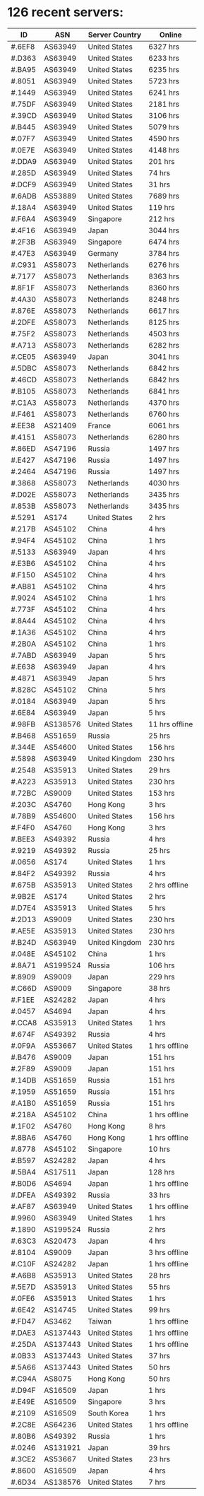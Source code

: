 # 126 recent servers:

| ID | ASN | Server Country | Online |
| ------ | ------ | ------ | ------ |
| #.6EF8 | AS63949 | United States | 6327 hrs |
| #.D363 | AS63949 | United States | 6233 hrs |
| #.BA95 | AS63949 | United States | 6235 hrs |
| #.8051 | AS63949 | United States | 5723 hrs |
| #.1449 | AS63949 | United States | 6241 hrs |
| #.75DF | AS63949 | United States | 2181 hrs |
| #.39CD | AS63949 | United States | 3106 hrs |
| #.B445 | AS63949 | United States | 5079 hrs |
| #.07F7 | AS63949 | United States | 4590 hrs |
| #.0E7E | AS63949 | United States | 4148 hrs |
| #.DDA9 | AS63949 | United States | 201 hrs |
| #.285D | AS63949 | United States | 74 hrs |
| #.DCF9 | AS63949 | United States | 31 hrs |
| #.6ADB | AS53889 | United States | 7689 hrs |
| #.18A4 | AS63949 | United States | 119 hrs |
| #.F6A4 | AS63949 | Singapore | 212 hrs |
| #.4F16 | AS63949 | Japan | 3044 hrs |
| #.2F3B | AS63949 | Singapore | 6474 hrs |
| #.47E3 | AS63949 | Germany | 3784 hrs |
| #.C931 | AS58073 | Netherlands | 6276 hrs |
| #.7177 | AS58073 | Netherlands | 8363 hrs |
| #.8F1F | AS58073 | Netherlands | 8360 hrs |
| #.4A30 | AS58073 | Netherlands | 8248 hrs |
| #.876E | AS58073 | Netherlands | 6617 hrs |
| #.2DFE | AS58073 | Netherlands | 8125 hrs |
| #.75F2 | AS58073 | Netherlands | 4503 hrs |
| #.A713 | AS58073 | Netherlands | 6282 hrs |
| #.CE05 | AS63949 | Japan | 3041 hrs |
| #.5DBC | AS58073 | Netherlands | 6842 hrs |
| #.46CD | AS58073 | Netherlands | 6842 hrs |
| #.B105 | AS58073 | Netherlands | 6841 hrs |
| #.C1A3 | AS58073 | Netherlands | 4370 hrs |
| #.F461 | AS58073 | Netherlands | 6760 hrs |
| #.EE38 | AS21409 | France | 6061 hrs |
| #.4151 | AS58073 | Netherlands | 6280 hrs |
| #.86ED | AS47196 | Russia | 1497 hrs |
| #.E427 | AS47196 | Russia | 1497 hrs |
| #.2464 | AS47196 | Russia | 1497 hrs |
| #.3868 | AS58073 | Netherlands | 4030 hrs |
| #.D02E | AS58073 | Netherlands | 3435 hrs |
| #.853B | AS58073 | Netherlands | 3435 hrs |
| #.5291 | AS174 | United States | 2 hrs |
| #.217B | AS45102 | China | 4 hrs |
| #.94F4 | AS45102 | China | 1 hrs |
| #.5133 | AS63949 | Japan | 4 hrs |
| #.E3B6 | AS45102 | China | 4 hrs |
| #.F150 | AS45102 | China | 4 hrs |
| #.AB81 | AS45102 | China | 4 hrs |
| #.9024 | AS45102 | China | 1 hrs |
| #.773F | AS45102 | China | 4 hrs |
| #.8A44 | AS45102 | China | 4 hrs |
| #.1A36 | AS45102 | China | 4 hrs |
| #.2B0A | AS45102 | China | 1 hrs |
| #.7ABD | AS63949 | Japan | 5 hrs |
| #.E638 | AS63949 | Japan | 4 hrs |
| #.4871 | AS63949 | Japan | 5 hrs |
| #.828C | AS45102 | China | 5 hrs |
| #.0184 | AS63949 | Japan | 5 hrs |
| #.6E84 | AS63949 | Japan | 5 hrs |
| #.98FB | AS138576 | United States | 11 hrs offline |
| #.B468 | AS51659 | Russia | 25 hrs |
| #.344E | AS54600 | United States | 156 hrs |
| #.5898 | AS63949 | United Kingdom | 230 hrs |
| #.2548 | AS35913 | United States | 29 hrs |
| #.A223 | AS35913 | United States | 230 hrs |
| #.72BC | AS9009 | United States | 153 hrs |
| #.203C | AS4760 | Hong Kong | 3 hrs |
| #.78B9 | AS54600 | United States | 156 hrs |
| #.F4F0 | AS4760 | Hong Kong | 3 hrs |
| #.BEE3 | AS49392 | Russia | 4 hrs |
| #.9219 | AS49392 | Russia | 25 hrs |
| #.0656 | AS174 | United States | 1 hrs |
| #.84F2 | AS49392 | Russia | 4 hrs |
| #.675B | AS35913 | United States | 2 hrs offline |
| #.9B2E | AS174 | United States | 2 hrs |
| #.D7E4 | AS35913 | United States | 5 hrs |
| #.2D13 | AS9009 | United States | 230 hrs |
| #.AE5E | AS35913 | United States | 230 hrs |
| #.B24D | AS63949 | United Kingdom | 230 hrs |
| #.048E | AS45102 | China | 1 hrs |
| #.8A71 | AS199524 | Russia | 106 hrs |
| #.8909 | AS9009 | Japan | 229 hrs |
| #.C66D | AS9009 | Singapore | 38 hrs |
| #.F1EE | AS24282 | Japan | 4 hrs |
| #.0457 | AS4694 | Japan | 4 hrs |
| #.CCA8 | AS35913 | United States | 1 hrs |
| #.674F | AS49392 | Russia | 4 hrs |
| #.0F9A | AS53667 | United States | 1 hrs offline |
| #.B476 | AS9009 | Japan | 151 hrs |
| #.2F89 | AS9009 | Japan | 151 hrs |
| #.14DB | AS51659 | Russia | 151 hrs |
| #.1959 | AS51659 | Russia | 151 hrs |
| #.A1B0 | AS51659 | Russia | 151 hrs |
| #.218A | AS45102 | China | 1 hrs offline |
| #.1F02 | AS4760 | Hong Kong | 8 hrs |
| #.8BA6 | AS4760 | Hong Kong | 1 hrs offline |
| #.8778 | AS45102 | Singapore | 10 hrs |
| #.B597 | AS24282 | Japan | 4 hrs |
| #.5BA4 | AS17511 | Japan | 128 hrs |
| #.B0D6 | AS4694 | Japan | 1 hrs offline |
| #.DFEA | AS49392 | Russia | 33 hrs |
| #.AF87 | AS63949 | United States | 1 hrs offline |
| #.9960 | AS63949 | United States | 1 hrs |
| #.1890 | AS199524 | Russia | 2 hrs |
| #.63C3 | AS20473 | Japan | 4 hrs |
| #.8104 | AS9009 | Japan | 3 hrs offline |
| #.C10F | AS24282 | Japan | 1 hrs offline |
| #.A6B8 | AS35913 | United States | 28 hrs |
| #.5E7D | AS35913 | United States | 55 hrs |
| #.0FE6 | AS35913 | United States | 1 hrs |
| #.6E42 | AS14745 | United States | 99 hrs |
| #.FD47 | AS3462 | Taiwan | 1 hrs offline |
| #.DAE3 | AS137443 | United States | 1 hrs offline |
| #.25DA | AS137443 | United States | 1 hrs offline |
| #.0B33 | AS137443 | United States | 37 hrs |
| #.5A66 | AS137443 | United States | 50 hrs |
| #.C94A | AS8075 | Hong Kong | 50 hrs |
| #.D94F | AS16509 | Japan | 1 hrs |
| #.E49E | AS16509 | Singapore | 3 hrs |
| #.2109 | AS16509 | South Korea | 1 hrs |
| #.2C8E | AS64236 | United States | 1 hrs offline |
| #.80B6 | AS49392 | Russia | 1 hrs |
| #.0246 | AS131921 | Japan | 39 hrs |
| #.3CE2 | AS53667 | United States | 23 hrs |
| #.8600 | AS16509 | Japan | 4 hrs |
| #.6D34 | AS138576 | United States | 7 hrs |

